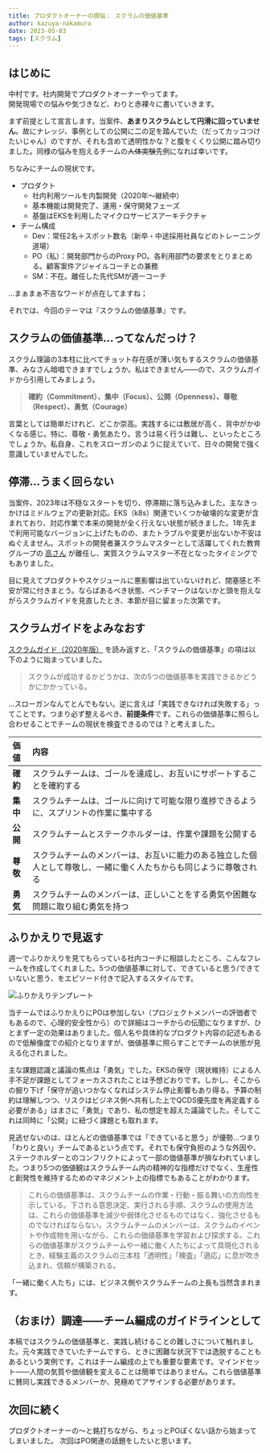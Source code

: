 ```yaml
---
title: プロダクトオーナーの煩悩： スクラムの価値基準
author: kazuya-nakamura
date: 2023-05-03
tags: [スクラム]
---
```


## はじめに
中村です。社内開発でプロダクトオーナーやってます。  
開発現場での悩みや気づきなど、わりと赤裸々に書いていきます。

まず前提として宣言します。当案件、**あまりスクラムとして円滑に回っていません**。故にナレッジ、事例としての公開に二の足を踏んでいた（だってカッコつけたいじゃん）のですが、それも含めて透明性かな？と腹をくくり公開に踏み切りました。同様の悩みを抱えるチームの~~人体実験~~先例になれば幸いです。

ちなみにチームの現状です。
- プロダクト
  - 社内利用ツールを内製開発（2020年～継続中）
  - 基本機能は開発完了、運用・保守開発フェーズ
  - 基盤はEKSを利用したマイクロサービスアーキテクチャ
- チーム構成
  - Dev：常任2名＋スポット数名（新卒・中途採用社員などのトレーニング道場）
  - PO（私）：開発部門からのProxy PO。各利用部門の要求をとりまとめる。顧客案件アジャイルコーチとの兼務
  - SM：不在。離任した先代SMが週一コーチ

…まぁまぁ不吉なワードが点在してますね；

それでは、今回のテーマは『スクラムの価値基準』です。

## スクラムの価値基準…ってなんだっけ？
スクラム理論の3本柱に比べてチョット存在感が薄い気もするスクラムの価値基準、みなさん暗唱できますでしょうか。私はできません――ので、スクラムガイドから引用してみましょう。

>**確約（Commitment）、集中（Focus）、公開（Openness）、尊敬（Respect）、勇気（Courage）**

言葉としては簡単だけれど、どこか崇高。実践するには敷居が高く、背中がかゆくなる感じ。特に、尊敬・勇気あたり。言うは易く行うは難し、といったところでしょうか。私自身、これをスローガンのように捉えていて、日々の開発で強く意識していませんでした。

## 停滞…うまく回らない
当案件、2023年は不穏なスタートを切り、停滞期に落ち込みました。主なきっかけはミドルウェアの更新対応。EKS（k8s）関連でいくつか破壊的な変更が含まれており、対応作業で本来の開発が全く行えない状態が続きました。1年先まで利用可能なバージョンに上げたものの、またトラブルや変更が出ないか不安はぬぐえません。スポットの開発者兼スクラムマスターとして活躍してくれた教育グループの [高さん](https://developer.mamezou-tech.com/authors/hiroaki-taka/) が離任し、実質スクラムマスター不在となったタイミングでもありました。

目に見えてプロダクトやスケジュールに悪影響は出ていないけれど、閉塞感と不安が常に付きまとう。ならばあるべき状態、ベンチマークはないかと頭を抱えながらスクラムガイドを見直したとき、本節が目に留まった次第です。

## スクラムガイドをよみなおす

[スクラムガイド（2020年版）](https://scrumguides.org/docs/scrumguide/v2020/2020-Scrum-Guide-Japanese.pdf) を読み返すと、「スクラムの価値基準」の項は以下のように始まっていました。

>スクラムが成功するかどうかは、次の5つの価値基準を実践できるかどうかにかかっている。

…スローガンなんてとんでもない。逆に言えば「実践できなければ失敗する」ってことです。つまり必ず整えるべき、**前提条件**です。これらの価値基準に照らし合わせることでチームの現状を検査できるのでは？と考えました。

| 価値 | 内容 |
| :-- | :-- |
| **確約** | スクラムチームは、ゴールを達成し、お互いにサポートすることを確約する |
| **集中** | スクラムチームは、ゴールに向けて可能な限り進捗できるように、スプリントの作業に集中する |
| **公開** | スクラムチームとステークホルダーは、作業や課題を公開する |
| **尊敬** | スクラムチームのメンバーは、お互いに能⼒のある独⽴した個⼈として尊敬し、⼀緒に働く⼈たちからも同じように尊敬される |
| **勇気** | スクラムチームのメンバーは、正しいことをする勇気や困難な問題に取り組む勇気を持つ |

## ふりかえりで見返す
週一でふりかえりを見てもらっている社内コーチに相談したところ、こんなフレームを作成してくれました。5つの価値基準に対して、できていると思う/できていないと思う、をエピソード付きで記入するスタイルです。

![ふりかえりテンプレート](/img/agile/agile-po-complaints_01-1.png)

当チームではふりかえりにPOは参加しない（プロジェクトメンバーの評価者でもあるので、心理的安全性から）ので詳細はコーチからの伝聞になりますが、ひとまず一定の効果はありました。個人名や具体的なプロダクト内容の記述もあるので低解像度での紹介となりますが、価値基準に照らすことでチームの状態が見える化されました。

主な課題認識と議論の焦点は「勇気」でした。EKSの保守（現状維持）による人手不足が課題としてフォーカスされたことは予想どおりです。しかし、そこからの掘り下げ「保守が追いつかなくなればシステム停止影響もあり得る。予算の制約は理解しつつ、リスクはビジネス側へ共有した上でQCDS優先度を再定義する必要がある」はまさに「勇気」であり、私の想定を超えた議論でした。そしてこれは同時に「公開」に紐づく課題とも取れます。

見逃せないのは、ほとんどの価値基準では「できていると思う」が優勢…つまり「わりと良い」チームであるという点です。それでも保守負担のような外因や、ステークホルダーとのコンフリクトによって一部の価値基準が損なわれていました。つまり5つの価値観はスクラムチーム内の精神的な指標だけでなく、生産性と創発性を維持するためのマネジメント上の指標でもあることがわかります。

>これらの価値基準は、スクラムチームの作業・⾏動・振る舞いの⽅向性を⽰している。下される意思決定、実⾏される⼿順、スクラムの使⽤⽅法は、これらの価値基準を減少や弱体化させるものではなく、強化させるものでなければならない。スクラムチームのメンバーは、スクラムのイベントや作成物を⽤いながら、これらの価値基準を学習および探求する。これらの価値基準がスクラムチームや⼀緒に働く⼈たちによって具現化されるとき、経験主義のスクラムの三本柱「透明性」「検査」「適応」に息が吹き込まれ、信頼が構築される。

「一緒に働く人たち」には、ビジネス側やスクラムチームの上長も当然含まれます。

## （おまけ）調達――チーム編成のガイドラインとして
本稿ではスクラムの価値基準と、実践し続けることの難しさについて触れました。元々実践できていたチームですら、ときに困難な状況下では逸脱することもあるという実例です。これはチーム編成の上でも重要な要素です。マインドセット――人間の気質や価値観を変えることは簡単ではありません。これら価値基準に賛同し実践できるメンバーか、見極めてアサインする必要があります。

## 次回に続く
プロダクトオーナーの～と銘打ちながら、ちょっとPOぽくない話から始まってしまいました。
次回はPO関連の話題をしたいと思います。
